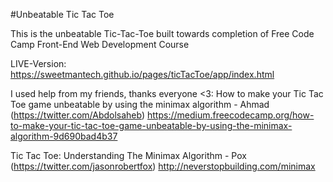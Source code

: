 #Unbeatable Tic Tac Toe

This is the unbeatable Tic-Tac-Toe built towards completion of Free Code Camp Front-End Web Development Course

LIVE-Version: https://sweetmantech.github.io/pages/ticTacToe/app/index.html

I used help from my friends, thanks everyone <3: How to make your Tic Tac Toe game unbeatable by using the minimax algorithm - Ahmad (https://twitter.com/Abdolsaheb) https://medium.freecodecamp.org/how-to-make-your-tic-tac-toe-game-unbeatable-by-using-the-minimax-algorithm-9d690bad4b37

Tic Tac Toe: Understanding The Minimax Algorithm - Pox (https://twitter.com/jasonrobertfox) http://neverstopbuilding.com/minimax

